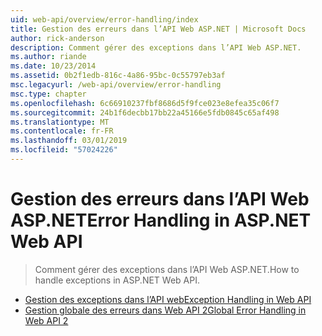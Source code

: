 ```yaml
---
uid: web-api/overview/error-handling/index
title: Gestion des erreurs dans l’API Web ASP.NET | Microsoft Docs
author: rick-anderson
description: Comment gérer des exceptions dans l’API Web ASP.NET.
ms.author: riande
ms.date: 10/23/2014
ms.assetid: 0b2f1edb-816c-4a86-95bc-0c55797eb3af
msc.legacyurl: /web-api/overview/error-handling
msc.type: chapter
ms.openlocfilehash: 6c66910237fbf8686d5f9fce023e8efea35c06f7
ms.sourcegitcommit: 24b1f6decbb17bb22a45166e5fdb0845c65af498
ms.translationtype: MT
ms.contentlocale: fr-FR
ms.lasthandoff: 03/01/2019
ms.locfileid: "57024226"
---
```

<a name="error-handling-in-aspnet-web-api"></a><span data-ttu-id="e02f5-103">Gestion des erreurs dans l’API Web ASP.NET</span><span class="sxs-lookup"><span data-stu-id="e02f5-103">Error Handling in ASP.NET Web API</span></span>
====================
> <span data-ttu-id="e02f5-104">Comment gérer des exceptions dans l’API Web ASP.NET.</span><span class="sxs-lookup"><span data-stu-id="e02f5-104">How to handle exceptions in ASP.NET Web API.</span></span>


- [<span data-ttu-id="e02f5-105">Gestion des exceptions dans l’API web</span><span class="sxs-lookup"><span data-stu-id="e02f5-105">Exception Handling in Web API</span></span>](exception-handling.md)
- [<span data-ttu-id="e02f5-106">Gestion globale des erreurs dans Web API 2</span><span class="sxs-lookup"><span data-stu-id="e02f5-106">Global Error Handling in Web API 2</span></span>](web-api-global-error-handling.md)
